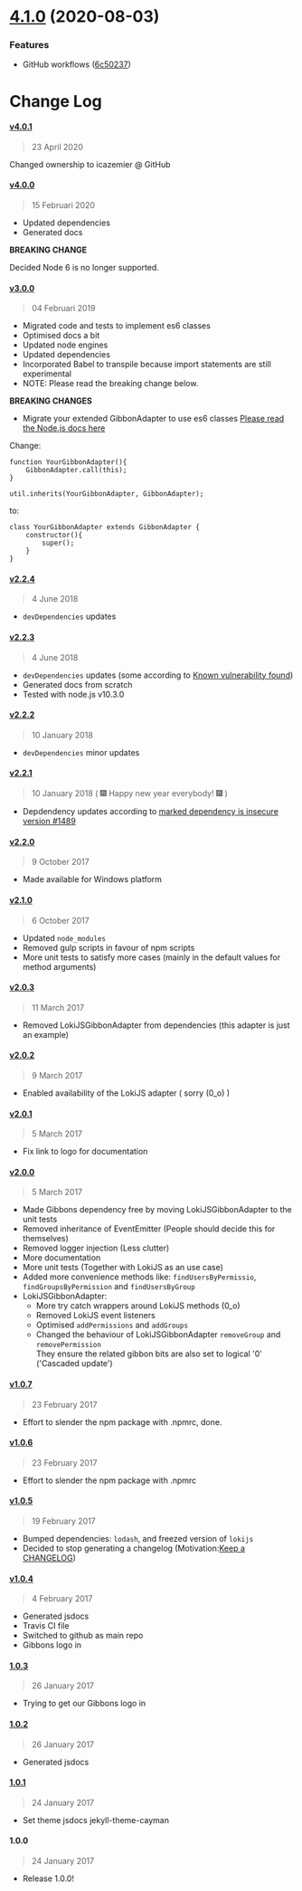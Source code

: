 # [4.1.0](https://github.com/icazemier/gibbons/compare/v4.0.1...v4.1.0) (2020-08-03)


### Features

* GitHub workflows ([6c50237](https://github.com/icazemier/gibbons/commit/6c50237d2c31601a2cd004a900383f04046ae0bf))

# Change Log

#### [v4.0.1](https://github.com/icazemier/gibbons/compare/3.0.0...4.0.1)
> 23 April 2020

Changed ownership to icazemier @ GitHub

#### [v4.0.0](https://github.com/icazemier/gibbons/compare/3.0.0...4.0.0)
> 15 Februari 2020

* Updated dependencies
* Generated docs

**BREAKING CHANGE**

Decided Node 6 is no longer supported.


#### [v3.0.0](https://github.com/icazemier/gibbons/compare/2.2.4...3.0.0)
> 04 Februari 2019

* Migrated code and tests to implement es6 classes
* Optimised docs a bit
* Updated node engines
* Updated dependencies
* Incorporated Babel to transpile because import statements are still experimental
* NOTE: Please read the breaking change below.

**BREAKING CHANGES**

* Migrate your extended GibbonAdapter to use es6 classes [Please read the Node.js docs here](https://nodejs.org/dist/latest-v11.x/docs/api/util.html#util_util_inherits_constructor_superconstructor)

Change:
```
function YourGibbonAdapter(){
    GibbonAdapter.call(this);
}

util.inherits(YourGibbonAdapter, GibbonAdapter);
```

to:
```
class YourGibbonAdapter extends GibbonAdapter {
    constructor(){
        super();
    }
}
```

#### [v2.2.4](https://github.com/icazemier/gibbons/compare/2.2.3...2.2.4)
> 4 June 2018

* `devDependencies` updates

#### [v2.2.3](https://github.com/icazemier/gibbons/compare/2.2.2...2.2.3)
> 4 June 2018

* `devDependencies` updates (some according to [Known vulnerability found](https://nvd.nist.gov/vuln/detail/CVE-2018-3728))
* Generated docs from scratch
* Tested with node.js v10.3.0

#### [v2.2.2](https://github.com/icazemier/gibbons/compare/2.2.1...2.2.2)
> 10 January 2018

* `devDependencies` minor updates

#### [v2.2.1](https://github.com/icazemier/gibbons/compare/2.2.0...2.2.1)
> 10 January 2018 ( :fireworks: Happy new year everybody! :fireworks: )

* Depdendency updates according to [marked dependency is insecure version #1489](https://github.com/jsdoc3/jsdoc/issues/1489)

#### [v2.2.0](https://github.com/icazemier/gibbons/compare/2.1.0...2.2.0)
> 9 October 2017

* Made available for Windows platform

#### [v2.1.0](https://github.com/icazemier/gibbons/compare/2.0.3...2.1.0)
> 6 October 2017

* Updated `node_modules`
* Removed gulp scripts in favour of npm scripts
* More unit tests to satisfy more cases (mainly in the default values for method arguments)

#### [v2.0.3](https://github.com/icazemier/gibbons/compare/2.0.2...2.0.3)
> 11 March 2017

* Removed LokiJSGibbonAdapter from dependencies (this adapter is just an example)

#### [v2.0.2](https://github.com/icazemier/gibbons/compare/2.0.1...2.0.2)
> 9 March 2017

* Enabled availability of the LokiJS adapter ( sorry (0_o) )

#### [v2.0.1](https://github.com/icazemier/gibbons/compare/2.0.0...2.0.1)
> 5 March 2017

* Fix link to logo for documentation

#### [v2.0.0](https://github.com/icazemier/gibbons/compare/1.0.7...2.0.0)
> 5 March 2017

* Made Gibbons dependency free by moving LokiJSGibbonAdapter to the unit tests
* Removed inheritance of EventEmitter (People should decide this for themselves)
* Removed logger injection (Less clutter)
* More documentation
* More unit tests (Together with LokiJS as an use case)
* Added more convenience methods like: `findUsersByPermissio`, `findGroupsByPermission` and `findUsersByGroup`
* LokiJSGibbonAdapter:
  * More try catch wrappers around LokiJS methods (0_o)
  * Removed LokiJS event listeners
  * Optimised `addPermissions` and `addGroups`
  * Changed the behaviour of LokiJSGibbonAdapter `removeGroup` and `removePermission`<br>
    They ensure the related gibbon bits are also set to logical '0' ('Cascaded update')


#### [v1.0.7](https://github.com/icazemier/gibbons/compare/1.0.6...1.0.7)
> 23 February 2017

* Effort to slender the npm package with .npmrc, done.

#### [v1.0.6](https://github.com/icazemier/gibbons/compare/1.0.5...1.0.6)
> 23 February 2017

* Effort to slender the npm package with .npmrc

#### [v1.0.5](https://github.com/icazemier/gibbons/compare/1.0.4...1.0.5)
> 19 February 2017

* Bumped dependencies: `lodash`, and freezed version of `lokijs`
* Decided to stop generating a changelog (Motivation:[Keep a CHANGELOG](http://keepachangelog.com/en/0.3.0/))


#### [v1.0.4](https://github.com/icazemier/gibbons/compare/1.0.3...1.0.4)
> 4 February 2017

* Generated jsdocs
* Travis CI file
* Switched to github as main repo
* Gibbons logo in


#### [1.0.3](https://github.com/icazemier/gibbons/compare/1.0.2...1.0.3)
> 26 January 2017

* Trying to get our Gibbons logo in


#### [1.0.2](https://github.com/icazemier/gibbons/compare/1.0.1...1.0.2)
> 26 January 2017

* Generated jsdocs


#### [1.0.1](https://github.com/icazemier/gibbons/compare/1.0.0...1.0.1)
> 24 January 2017

* Set theme jsdocs jekyll-theme-cayman


#### 1.0.0
> 24 January 2017

* Release 1.0.0!
